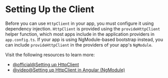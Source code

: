 # Setting Up the Client

Before you can use `HttpClient` in your app, you must configure it using dependency injection. `HttpClient` is provided using the `provideHttpClient` helper function, which most apps include in the application providers in `app.config.ts`. If your app is using NgModule-based bootstrap instead, you can include `provideHttpClient` in the providers of your app's `NgModule`.

Visit the following resources to learn more:

- [@official@Setting up HttpClient](https://angular.dev/guide/http/setup)
- [@video@Setting up HttpClient in Angular (NgModule)](https://www.youtube.com/watch?v=hBFtim1vO3M)